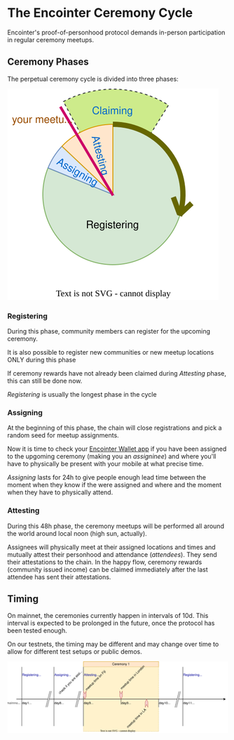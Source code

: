 # The Encointer Ceremony Cycle

Encointer's proof-of-personhood protocol demands in-person participation in regular ceremony meetups.

## Ceremony Phases

The perpetual ceremony cycle is divided into three phases:

![Ceremony Phase Cycle](./fig/ceremony-cycle-pie.svg)

### Registering

During this phase, community members can register for the upcoming ceremony. 

It is also possible to register new communities or new meetup locations ONLY during this phase

If ceremony rewards have not already been claimed during *Attesting* phase, this can still be done now.

*Registering* is usually the longest phase in the cycle

### Assigning

At the beginning of this phase, the chain will close registrations and pick a random seed for meetup assignments.

Now it is time to check your [Encointer Wallet app](./app.md) if you have been assigned to the upgoming ceremony (making you an *assigninee*) and where you'll have to physically be present with your mobile at what precise time.

*Assigning* lasts for 24h to give people enough lead time between the moment when they know if the were assigned and where and the moment when they have to physically attend.

### Attesting

During this 48h phase, the ceremony meetups will be performed all around the world around local noon (high sun, actually).

Assignees will physically meet at their assigned locations and times and mutually attest their personhood and attendance (*attendees*). They send their attestations to the chain. In the happy flow, ceremony rewards (community issued income) can be claimed immediately after the last attendee has sent their attestations.

## Timing

On mainnet, the ceremonies currently happen in intervals of 10d. This interval is expected to be prolonged in the future, once the protocol has been tested enough.

On our testnets, the timing may be different and may change over time to allow for different test setups or public demos.

![Ceremony Phase Timing](./fig/ceremony-cycle-mainnet.svg)


